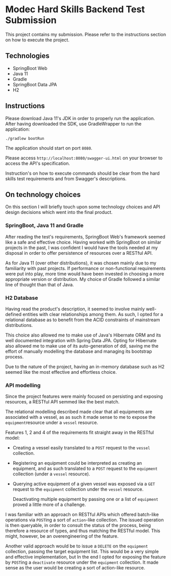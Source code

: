 # Modec Hard Skills Backend Test Submission
This project contains my submission.
Please refer to the instructions section on how to execute the project.

## Technologies
* SpringBoot Web
* Java 11
* Gradle
* SpringBoot Data JPA
* H2

## Instructions
Please download Java 11's JDK in order to properly run the application.
After having downloaded the SDK, use GradleWrapper to run the application:
```
./gradlew bootRun
```
The application should start on port `8080`.

Please access `http://localhost:8080/swagger-ui.html` on your browser to access the API's specification.

Instruction's on how to execute commands should be clear from the hard skills test requirements and from Swagger's descriptions.

## On technology choices

On this section I will briefly touch upon some technology choices and API design decisions which went into the final product.

### SpringBoot, Java 11 and Gradle

After reading the test's requirements, SpringBoot Web's framework seemed like a safe and effective choice.
Having worked with SpringBoot on similar projects in the past, I was confident I would have the tools needed at my
disposal in order to offer persistence of resources over a RESTful API.

As for Java 11 (over other distributions), it was chosen mainly due to my familiarity with past projects. If 
performance or non-functional requirements were put into play, more time would have been invested in choosing a
more appropriate version or distribution. My choice of Gradle followed a similar line of thought than that of Java.

### H2 Database

Having read the product's description, it seemed to involve mainly well-defined entities with clear relationships among
them. As such, I opted for a relational database as to benefit from the ACID constraints of mainstream distributions.

This choice also allowed me to make use of Java's Hibernate ORM and its well documented integration with Spring Data JPA.
Opting for Hibernate also allowed me to make use of its auto-generation of ddl, saving me the effort of manually modelling
the database and managing its bootstrap process. 

Due to the nature of the project, having an in-memory database such as H2 seemed like the most effective and
effortless choice.

### API modelling

Since the project features were mainly focused on persisting and exposing resources, a RESTful API semmed like the best
match.

The relational modelling described made clear that all equipments are associated with a vessel, as as such it made sense
 to me to expose the `equipment`resource under a `vessel` resource.
 
 Features 1, 2 and 4 of the requirements fit straight away in the RESTful model:
 
*  Creating a vessel easily translated to a `POST` request to the `vessel` collection. 
* Registering an equipment could be interpreted as creating an equipment, and as such translated to a `POST` request
 to the `equipment` collection (under a `vessel` resource). 
 * Querying active equipment of a given vessel
  was exposed via a `GET` request to the `equipment` collection under the `vessel` resource.
  
   Deactivating multiple equipment by passing one or a list of `equipment` proved a little more of a challenge. 
   
  I was familiar with an approach on RESTful APIs which offered batch-like operations via `POST`ing a sort of
   `action`-like collection. The issued operation is then queryable, in order to consult
  the status of the process, being therefore a resource of types, and thus matching the RESTful model. This might, however,
  be an overengineering of the feature. 
  
  Another valid approach would be to issue a `DELETE` on the `equipment` collection, passing the target equipment list.
  This would be a very simple and effective implementation, but 
 In the end I opted for exposing the feature by `POST`ing a `deactivate` resource under the `equipment` collection. It made sense as
  the user would be creating a sort of action-like resource. 
 
